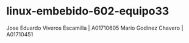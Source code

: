 # linux-embebido-602-equipo33

Jose Eduardo Viveros Escamilla | A01710605
Mario Godinez Chavero          | A01710451











